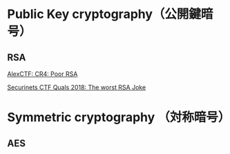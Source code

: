 <!-- TITLE: Crypto -->
<!-- SUBTITLE: A quick summary of Crypto -->

# Public Key cryptography（公開鍵暗号）
## RSA

[AlexCTF: CR4: Poor RSA](/ctf-solution/crypto/poor-rsa)

[Securinets CTF Quals 2018: The worst RSA Joke](/ctf-solution/crypto/rsa-worst-joke)

# Symmetric cryptography （対称暗号）

## AES

